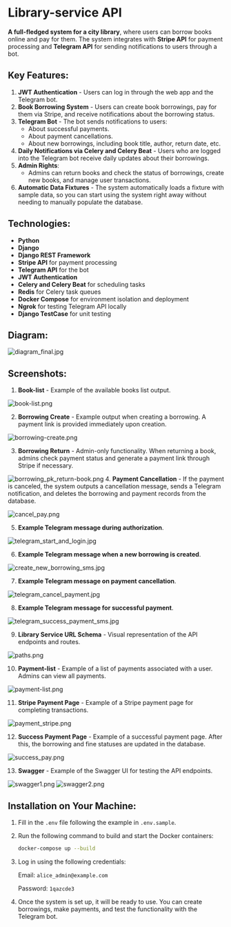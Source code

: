 # Library-service API

**A full-fledged system for a city library**, where users can borrow books online and pay for them. The system integrates with **Stripe API** for payment processing and **Telegram API** for sending notifications to users through a bot.

## Key Features:
1. **JWT Authentication** - Users can log in through the web app and the Telegram bot.
2. **Book Borrowing System** - Users can create book borrowings, pay for them via Stripe, and receive notifications about the borrowing status.
3. **Telegram Bot** - The bot sends notifications to users:
   - About successful payments.
   - About payment cancellations.
   - About new borrowings, including book title, author, return date, etc.
4. **Daily Notifications via Celery and Celery Beat** - Users who are logged into the Telegram bot receive daily updates about their borrowings.
5. **Admin Rights**:
   - Admins can return books and check the status of borrowings, create new books, and manage user transactions.
6. **Automatic Data Fixtures** - The system automatically loads a fixture with sample data, so you can start using the system right away without needing to manually populate the database.

## Technologies:
- **Python**
- **Django**
- **Django REST Framework**
- **Stripe API** for payment processing
- **Telegram API** for the bot
- **JWT Authentication**
- **Celery and Celery Beat** for scheduling tasks
- **Redis** for Celery task queues
- **Docker Compose** for environment isolation and deployment
- **Ngrok** for testing Telegram API locally
- **Django TestCase** for unit testing


## Diagram:

![diagram_final.jpg](diagram_final.jpg)

## Screenshots:

1. **Book-list** - Example of the available books list output.

![book-list.png](screenshots%20%28README%29/book-list.png)

2. **Borrowing Create** - Example output when creating a borrowing. A payment link is provided immediately upon creation.

![borrowing-create.png](screenshots%20%28README%29/borrowing-create.png)

3. **Borrowing Return** - Admin-only functionality. When returning a book, admins check payment status and generate a payment link through Stripe if necessary.

![borrowing_pk_return-book.png](screenshots%20%28README%29/borrowing_pk_return-book.png)
4. **Payment Cancellation** - If the payment is canceled, the system outputs a cancellation message, sends a Telegram notification, and deletes the borrowing and payment records from the database.

![cancel_pay.png](screenshots%20%28README%29/cancel_pay.png)

5. **Example Telegram message during authorization**.

![telegram_start_and_login.jpg](screenshots%20%28README%29/telegram_start_and_login.jpg)

6. **Example Telegram message when a new borrowing is created**.

![create_new_borrowing_sms.jpg](screenshots%20%28README%29/create_new_borrowing_sms.jpg)

7. **Example Telegram message on payment cancellation**.

![telegram_cancel_payment.jpg](screenshots%20%28README%29/telegram_cancel_payment.jpg)

8. **Example Telegram message for successful payment**.

![telegram_success_payment_sms.jpg](screenshots%20%28README%29/telegram_success_payment_sms.jpg)

9. **Library Service URL Schema** - Visual representation of the API endpoints and routes.

![paths.png](screenshots%20%28README%29/paths.png)

10. **Payment-list** - Example of a list of payments associated with a user. Admins can view all payments.

![payment-list.png](screenshots%20%28README%29/payment-list.png)

11. **Stripe Payment Page** - Example of a Stripe payment page for completing transactions.

![payment_stripe.png](screenshots%20%28README%29/payment_stripe.png)

12. **Success Payment Page** - Example of a successful payment page. After this, the borrowing and fine statuses are updated in the database.

![success_pay.png](screenshots%20%28README%29/success_pay.png)

13. **Swagger** - Example of the Swagger UI for testing the API endpoints.

![swagger1.png](screenshots%20%28README%29/swagger1.png)
![swagger2.png](screenshots%20%28README%29/swagger2.png)

## Installation on Your Machine:

1. Fill in the `.env` file following the example in `.env.sample`.
2. Run the following command to build and start the Docker containers:
   ```bash
   docker-compose up --build
3. Log in using the following credentials:

   Email: `alice_admin@example.com`

   Password: `1qazcde3`

4. Once the system is set up, it will be ready to use. You can create borrowings, make payments, and test the functionality with the Telegram bot.
